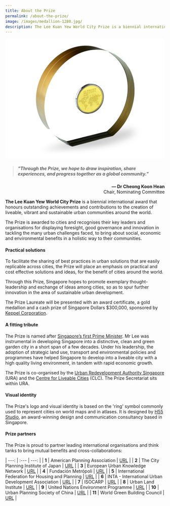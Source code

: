```yaml
---
title: About the Prize
permalink: /about-the-prize/
image: /images/medallion-1280.jpg/
description: The Lee Kuan Yew World City Prize is a biennial international award that honours outstanding achievements and contributions to the creation of liveable, vibrant and sustainable urban communities around the world.
---
```


![medallion](/images/medallion-1280.jpg)

> ##### "Through the Prize, we hope to draw inspiration, share experiences, and progress together as a global community."

<div align="right"><b>— Dr Cheong Koon Hean</b> <br> Chair, Nominating Committee</div>

**The Lee Kuan Yew World City Prize** is a biennial international award that honours outstanding achievements and contributions to the creation of liveable, vibrant and sustainable urban communities around the world. 

The Prize is awarded to cities and recognises their key leaders and organisations for displaying foresight, good governance and innovation in tackling the many urban challenges faced, to bring about social, economic and environmental benefits in a holistic way to their communities.

#### **Practical solutions**

To facilitate the sharing of best practices in urban solutions that are easily replicable across cities, the Prize will place an emphasis on practical and cost effective solutions and ideas, for the benefit of cities around the world. 

Through this Prize, Singapore hopes to promote exemplary thought-leadership and exchange of ideas among cities, so as to spur further innovation in the area of sustainable urban development.

The Prize Laureate will be presented with an award certificate, a gold medallion and a cash prize of Singapore Dollars $300,000, sponsored by [Keppel Corporation](https://www.kepcorp.com/).

#### **A fitting tribute**

The Prize is named after [Singapore’s first Prime Minister](https://www.pmo.gov.sg/Past-Prime-Ministers/Mr-LEE-Kuan-Yew). Mr Lee was instrumental in developing Singapore into a distinctive, clean and green garden city in a short span of a few decades. Under his leadership, the adoption of strategic land use, transport and environmental policies and programmes have helped Singapore to develop into a liveable city with a high quality living environment, in tandem with rapid economic growth.

The Prize is co-organised by the [Urban Redevelopment Authority Singapore](https://www.ura.gov.sg/) (URA) and the [Centre for Liveable Cities](https://www.clc.gov.sg/) (CLC). The Prize Secretariat sits within URA. 

#### **Visual identity**

The Prize's logo and visual identity is based on the 'ring' symbol commonly used to represent cities on world maps and in atlases. It is designed by [H55 Studio](https://www.h55studio.com/portfolio/lee-kuan-yew-world-city-prize/), an award-winning design and communication consultancy based in Singapore. 

#### **Prize partners**

The Prize is proud to partner leading international organisations and think tanks to bring mutual benefits and cross-collaborations: 

| ---: | :--- | ---: |
| **1** | American Planning Association | [URL](http://www.planning.org/) |
| **2** | The City Planning Institute of Japan | [URL](http://https//www.cpij.or.jp/eng/) |
| **3** | European Urban Knowledge Network | [URL](http://www.eukn.eu/) |
| **4** | Fundación Metrópoli | [URL](http://www.fundacion-metropoli.org/) |
| **5** | International Federation for Housing and Planning | [URL](https://www.ifhp.org/) |
| **6** | INTA - International Urban Development Association | [URL](https://inta-aivn.org/en/) |
| **7** | ISOCARP | [URL](https://isocarp.org/) |
| **8** | Urban Land Institute | [URL](https://uli.org/) |
| **9** | United Nations Environment Programme | [URL](https://www.unenvironment.org/) |
| **10** | Urban Planning Society of China | [URL](http://en.planning.org.cn/) |
| **11** | World Green Building Council | [URL](https://www.worldgbc.org/) |
